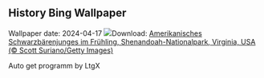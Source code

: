 ## History Bing Wallpaper
Wallpaper date: 2024-04-17
![](https://www.bing.com/th?id=OHR.SpringCub_DE-DE5388419505_UHD.jpg&w=1000)Download: [Amerikanisches Schwarzbärenjunges im Frühling, Shenandoah-Nationalpark, Virginia, USA (© Scott Suriano/Getty Images)](https://www.bing.com/th?id=OHR.SpringCub_DE-DE5388419505_UHD.jpg)

Auto get programm by LtgX

